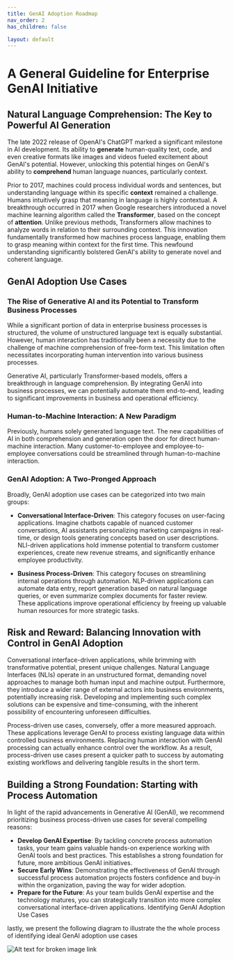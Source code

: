 ```yaml
---
title: GenAI Adoption Roadmap 
nav_order: 2
has_children: false

layout: default
---
```


# A General Guideline for Enterprise GenAI Initiative

## Natural Language Comprehension: The Key to Powerful AI Generation

The late 2022 release of OpenAI's ChatGPT marked a significant milestone in AI development. Its ability to **generate** human-quality text, code, and even creative formats like images and videos fueled excitement about GenAI's potential. However, unlocking this potential hinges on GenAI's ability to **comprehend** human language nuances, particularly context.

Prior to 2017, machines could process individual words and sentences, but understanding language within its specific **context** remained a challenge. Humans intuitively grasp that meaning in language is highly contextual. A breakthrough occurred in 2017 when Google researchers introduced a novel machine learning algorithm called the **Transformer**, based on the concept of **attention**. Unlike previous methods, Transformers allow machines to analyze words in relation to their surrounding context. This innovation fundamentally transformed how machines process language, enabling them to grasp meaning within context for the first time. This newfound understanding significantly bolstered GenAI's ability to generate novel and coherent language.

## GenAI Adoption Use Cases

### The Rise of Generative AI and its Potential to Transform Business Processes

While a significant portion of data in enterprise business processes is structured, the volume of unstructured language text is equally substantial. However, human interaction has traditionally been a necessity due to the challenge of machine comprehension of free-form text. This limitation often necessitates incorporating human intervention into various business processes.

Generative AI, particularly Transformer-based models, offers a breakthrough in language comprehension. By integrating GenAI into business processes, we can potentially automate them end-to-end, leading to significant improvements in business and operational efficiency.

### Human-to-Machine Interaction: A New Paradigm

Previously, humans solely generated language text. The new capabilities of AI in both comprehension and generation open the door for direct human-machine interaction. Many customer-to-employee and employee-to-employee conversations could be streamlined through human-to-machine interaction.

### GenAI Adoption: A Two-Pronged Approach

Broadly, GenAI adoption use cases can be categorized into two main groups:

- **Conversational Interface-Driven**: This category focuses on user-facing applications. Imagine chatbots capable of nuanced customer conversations, AI assistants personalizing marketing campaigns in real-time, or design tools generating concepts based on user descriptions. NLI-driven applications hold immense potential to transform customer experiences, create new revenue streams, and significantly enhance employee productivity.

- **Business Process-Driven**:  This category focuses on streamlining internal operations through automation. NLP-driven applications can automate data entry, report generation based on natural language queries, or even summarize complex documents for faster review.  These applications improve operational efficiency by freeing up valuable human resources for more strategic tasks.

## Risk and Reward: Balancing Innovation with Control in GenAI Adoption

Conversational interface-driven applications, while brimming with transformative potential, present unique challenges. Natural Language Interfaces (NLIs) operate in an unstructured format, demanding novel approaches to manage both human input and machine output.  Furthermore, they introduce a wider range of external actors into business environments, potentially increasing risk.  Developing and implementing such complex solutions can be expensive and time-consuming, with the inherent possibility of encountering unforeseen difficulties.

Process-driven use cases, conversely, offer a more measured approach. These applications leverage GenAI to process existing language data within controlled business environments. Replacing human interaction with GenAI processing can actually enhance control over the workflow. As a result, process-driven use cases present a quicker path to success by automating existing workflows and delivering tangible results in the short term.


## Building a Strong Foundation: Starting with Process Automation

In light of the rapid advancements in Generative AI (GenAI), we recommend prioritizing business process-driven use cases for several compelling reasons:

- **Develop GenAI Expertise**: By tackling concrete process automation tasks, your team gains valuable hands-on experience working with GenAI tools and best practices. This establishes a strong foundation for future, more ambitious GenAI initiatives.
- **Secure Early Wins**: Demonstrating the effectiveness of GenAI through successful process automation projects fosters confidence and buy-in within the organization, paving the way for wider adoption.
- **Prepare for the Future**: As your team builds GenAI expertise and the technology matures, you can strategically transition into more complex conversational interface-driven applications.
Identifying GenAI Adoption Use Cases

lastly, we present the following diagram to illustrate the the whole process of identifying ideal GenAI adoption use cases

![Alt text for broken image link]({{site.baseurl}}/assets/img/GenAI_adoption.png)
